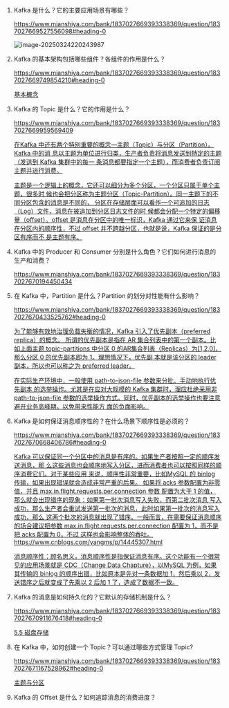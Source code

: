 1. Kafka 是什么？它的主要应用场景有哪些？

   https://www.mianshiya.com/bank/1837027669393338369/question/1837027669527556098#heading-0

   ![image-20250324220243987](https://cdn.jsdelivr.net/gh/WeiXinao/imgBed2@main/img/202503242202098.png)

2. Kafka 的基本架构包括哪些组件？各组件的作用是什么？

   https://www.mianshiya.com/bank/1837027669393338369/question/1837027669749854210#heading-0

   [基本概念](obsidian://bookmaster?type=open-book&bid=YWTEdUtRlloIhgin&aid=40c21eaf-7fea-059e-f32b-5cfb47585a05&page=14)

3. Kafka 的 Topic 是什么？它的作用是什么？

   https://www.mianshiya.com/bank/1837027669393338369/question/1837027669959569409

   [在Kafka 中还有两个特别重要的概念—主题（Topic）与分区（Partition）。Kafka 中的消
   息以主题为单位进行归类，生产者负责将消息发送到特定的主题（发送到 Kafka 集群中的每一
   条消息都要指定一个主题），而消费者负责订阅主题并进行消费。](obsidian://bookmaster?type=open-book&bid=YWTEdUtRlloIhgin&aid=a3eef82b-7fa0-05f0-b24d-3b413f6ce46f&page=15)

   [主题是一个逻辑上的概念，它还可以细分为多个分区，一个分区只属于单个主题，很多时
   候也会把分区称为主题分区（Topic-Partition）。同一主题下的不同分区包含的消息是不同的，
   分区在存储层面可以看作一个可追加的日志（Log）文件，消息在被追加到分区日志文件的时
   候都会分配一个特定的偏移量（offset）。offset 是消息在分区中的唯一标识，Kafka 通过它来保
   证消息在分区内的顺序性，不过 offset 并不跨越分区，也就是说，Kafka 保证的是分区有序而不
   是主题有序。](obsidian://bookmaster?type=open-book&bid=YWTEdUtRlloIhgin&aid=fe710493-8c79-b588-1f6d-ea27d8cc1112&page=15)

4. Kafka 中的 Producer 和 Consumer 分别是什么角色？它们如何进行消息的生产和消费？

   https://www.mianshiya.com/bank/1837027669393338369/question/1837027670194450434

5. 在 Kafka 中，Partition 是什么？Partition 的划分对性能有什么影响？

   https://www.mianshiya.com/bank/1837027669393338369/question/1837027670433525762#heading-0

   [为了能够有效地治理负载失衡的情况，Kafka 引入了优先副本（preferred replica）的概念。
   所谓的优先副本是指在 AR 集合列表中的第一个副本。比如上面主题 topic-partitions 中分区 0
   的AR集合列表（Replicas）为[1,2,0]，那么分区 0 的优先副本即为 1。理想情况下，优先副
   本就是该分区的 leader 副本，所以也可以称之为 preferred leader。](obsidian://bookmaster?type=open-book&bid=YWTEdUtRlloIhgin&aid=08ee8bef-4943-c714-8b39-46f4ccd485e0&page=146)

   [在实际生产环境中，一般使用 path-to-json-file 参数来分批、手动地执行优先副本
   的选举操作。尤其是在应对大规模的 Kafka 集群时，理应杜绝采用非 path-to-json-file
   参数的选举操作方式。同时，优先副本的选举操作也要注意避开业务高峰期，以免带来性能方
   面的负面影响。](obsidian://bookmaster?type=open-book&bid=YWTEdUtRlloIhgin&aid=abe6fe26-8abe-b620-feb6-c050ed6caa83&page=149)

6. Kafka 是如何保证消息顺序性的？在什么场景下顺序性是必须的？

   https://www.mianshiya.com/bank/1837027669393338369/question/1837027670668406786#heading-0

   [Kafka 可以保证同一个分区中的消息是有序的。如果生产者按照一定的顺序发送消息，那
   么这些消息也会顺序地写入分区，进而消费者也可以按照同样的顺序消费它们。对于某些应用
   来说，顺序性非常重要，比如MySQL 的 binlog 传输，如果出现错误就会造成非常严重的后果。
   如果将 acks 参数配置为非零值，并且 max.in.flight.requests.per.connection 参数
   配置为大于 1 的值，那么就会出现错序的现象：如果第一批次消息写入失败，而第二批次消息
   写入成功，那么生产者会重试发送第一批次的消息，此时如果第一批次的消息写入成功，那么
   这两个批次的消息就出现了错序。一般而言，在需要保证消息顺序的场合建议把参数
   max.in.flight.requests.per.connection 配置为 1，而不是把 acks 配置为 0，不过
   这样也会影响整体的吞吐。](obsidian://bookmaster?type=open-book&bid=YWTEdUtRlloIhgin&aid=52eed087-e702-7f88-657b-47c3adfac1e7&page=55)
   https://www.cnblogs.com/yangms/p/14445307.html

   [消息顺序性：顾名思义，消息顺序性是指保证消息有序。这个功能有一个很常见的应用场景就是 CDC（Change Data Chapture），以MySQL 为例，如果其传输的 binlog 的顺序出错，比](obsidian://bookmaster?type=open-book&bid=YWTEdUtRlloIhgin&aid=31cfbb3d-df9f-3893-677f-509cf6920ce3&page=408)[如原本是先对一条数据加 1，然后乘以 2，发送错序之后就变成了先乘以 2 后加 1 了，造成了数据不一致。](obsidian://bookmaster?type=open-book&bid=YWTEdUtRlloIhgin&aid=a869cb37-9344-b023-fe10-734ade3ada8d&page=409)

7. Kafka 的消息是如何持久化的？它默认的存储机制是什么？

   https://www.mianshiya.com/bank/1837027669393338369/question/1837027670911676418#heading-0

   [5.5 磁盘存储](obsidian://bookmaster?type=open-book&bid=YWTEdUtRlloIhgin&aid=e41de45e-d348-9234-2f3b-6d1bb37d7857&page=205)

8. 在 Kafka 中，如何创建一个 Topic？可以通过哪些方式管理 Topic?

   https://www.mianshiya.com/bank/1837027669393338369/question/1837027671167528962#heading-0

   [主题与分区](obsidian://bookmaster?type=open-book&bid=YWTEdUtRlloIhgin&aid=39f578eb-58bf-02db-b4cd-cac868205230&page=110)

9. Kafka 的 Offset 是什么？如何追踪消息的消费进度？

   